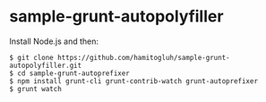 # sample-grunt-autopolyfiller
Install Node.js and then:

`$ git clone https://github.com/hamitogluh/sample-grunt-autopolyfiller.git`<br />
`$ cd sample-grunt-autoprefixer`<br />
`$ npm install grunt-cli grunt-contrib-watch grunt-autoprefixer`<br />
`$ grunt watch`<br />
